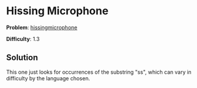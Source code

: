 # Hissing Microphone

**Problem**: [hissingmicrophone](https://open.kattis.com/problems/hissingmicrophone)

**Difficulty**: 1.3

## Solution

This one just looks for occurrences of the substring "ss", which can vary in difficulty by the language chosen.

